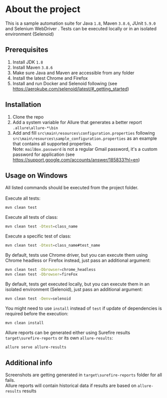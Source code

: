 <a name="readme-top"></a>
# About the project
This is a sample automation suite for Java `1.8`, Maven `3.8.6`, JUnit `5.9.0` and Selenium WebDriver . Tests can be executed locally or in an isolated environment (Selenoid)


## Prerequisites
1. Install JDK `1.8`
2. Install Maven `3.8.6`
3. Make sure Java and Maven are accessible from any folder
4. Install the latest Chrome and Firefox
5. Install and run Docker and Selenoid following (see https://aerokube.com/selenoid/latest/#_getting_started)


## Installation
1. Clone the repo
2. Add a system variable for Allure that generates a better report `.allure\allure-*\bin`
3. Add and fill `src\main\resources\configuration.properties` following `src\main\resources\sample_configuration.properties` as an example that contains all supported properties.</br> 
Note: `mailBox.password` is not a regular Gmail password, it's a custom password for application (see https://support.google.com/accounts/answer/185833?hl=en)


## Usage on Windows
All listed commands should be executed from the project folder.</br></br>
Execute all tests:
   ```sh
   mvn clean test
   ```
Execute all tests of class:
   ```sh
   mvn clean test -Dtest=class_name
   ```
Execute a specific test of class:
   ```sh
   mvn clean test -Dtest=class_name#test_name
   ```
By default, tests use Chrome driver, but you can execute them using Chrome headless or Firefox instead, just pass an additional argument: 
   ```sh
   mvn clean test -Dbrowser=chrome_headless
   mvn clean test -Dbrowser=fireFox
   ```
By default, tests get executed locally, but you can execute them in an isolated environment (Selenoid), just pass an additional argument:
   ```sh
   mvn clean test -Denv=selenoid
   ```
You might need to use `install` instead of `test` if update of dependencies is required before the execution:
   ```sh
   mvn clean install
   ```
Allure reports can be generated either using Surefire results `target\surefire-reports` or its own `allure-results`:
   ```sh
   allure serve allure-results
   ```

## Additional info
Screenshots are getting generated in `target\surefire-reports` folder for all fails.<br>
Allure reports will contain historical data if results are based on `allure-results` results
